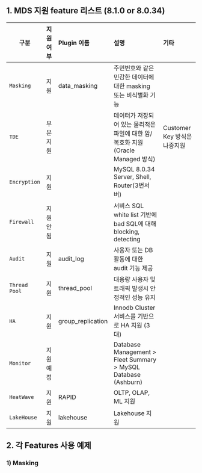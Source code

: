 ## 1. MDS 지원 feature 리스트 (8.1.0 or 8.0.34)
| 구분 | 지원여부 | Plugin 이름 | 설명 | 기타 |
|---------------|:--------|:------------------|:----------------------------------------------------------------|:--------------------------|
| `Masking`     | 지원     | data_masking      | 주민번호와 같은 민감한 데이터에 대한 masking 또는 비식별화 기능               |                           |
| `TDE`         | 부분지원  |                   | 데이터가 저장되어 있는 물리적은 파일에 대한 암/복호화 지원 (Oracle Managed 방식)| Customer Key 방식은 나중지원  |
| `Encryption`  | 지원     |                   | MySQL 8.0.34 Server, Shell, Router(3번서버)                       |     |
| `Firewall`    | 지원안됨  |                   | 서비스 SQL white list 기반에 bad SQL에 대해 blocking, detecting       |     |
| `Audit`       | 지원     | audit_log         | 사용자 또는 DB 활동에 대한 audit 기능 제공                              |     |
| `Thread Pool` | 지원     | thread_pool       | 대용량 사용자 및 트래픽 발생시 안정적인 성능 유지                           |     |
| `HA`          | 지원     | group_replication | Innodb Cluster 서비스를 기반으로 HA 지원 (3대)                         |     |
| `Monitor`     | 지원예정  |                   | Database Management > Fleet Summary > MySQL Database (Ashburn)   |     |
| `HeatWave`    | 지원     | RAPID             | OLTP, OLAP, ML 지원                                               |     |
| `LakeHouse`   | 지원     | lakehouse         | Lakehouse 지원                                                    |     |

## 2. 각 Features 사용 예제 
### 1) Masking 
